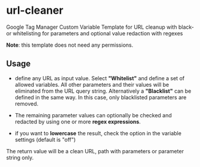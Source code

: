 # url-cleaner
Google Tag Manager Custom Variable Template for URL cleanup with black- or whitelisting for parameters and optional value redaction with regexes 

**Note**: this template does not need any permissions. 

## Usage
- define any URL as input value. Select **"Whitelist"** and define a set of allowed variables. All other parameters and their values will be eliminated from the URL query string. Alternatively a **"Blacklist"** can be defined in the same way. In this case, only blacklisted parameters are removed.  

- The remaining parameter values can optionally be checked and redacted by using one or more **regex expressions**. 

- if you want to **lowercase** the result, check the option in the variable settings (default is "off")

The return value will be a clean URL, path with parameters or parameter string only. 

